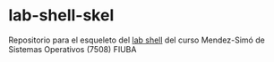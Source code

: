 # lab-shell-skel

Repositorio para el esqueleto del [lab shell](https://fisop.github.io/7508/lab/shell/) del curso Mendez-Simó de Sistemas Operativos (7508) FIUBA
